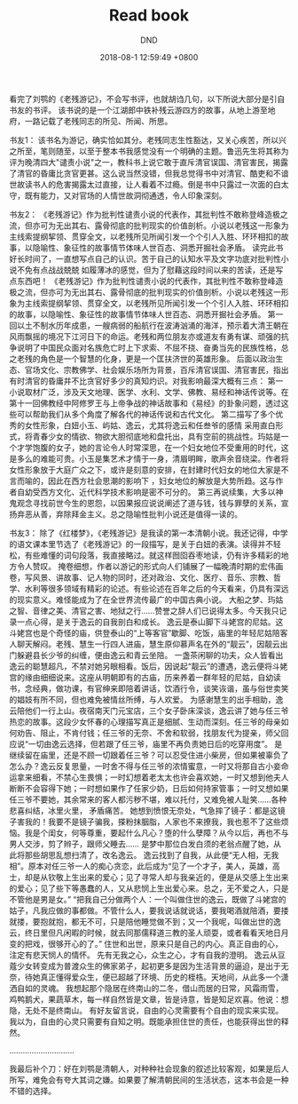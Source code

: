 ﻿---
layout: post
title:  "Read book"
date:   2018-08-1 12:59:49 +0800
categories: Book
tags: Book
img: http://or4d8nhvk.bkt.clouddn.com/18-8-16/6615656.jpg
author: DND
---

看完了刘鹗的《老残游记》，不会写书评，也就胡诌几句，以下所说大部分是引自书友的书评。
该书说的是一个江湖郎中铁补残云游四方的故事，从地上游至地府，一路记载了老残同志的所见、所闻、所思。

书友1：
该书名为游记，确实恰如其分。老残同志生性豁达，又关心疾苦，所以兴之所至，笔则随至，以至于整本书我感觉没有一个明确的主题。鲁迅先生将其称为评为晚清四大"谴责小说"之一，教科书上说它敢于直斥清官误国、清官害民，揭露了清官的昏庸比贪官更甚。这么说当然没错，但我总觉得书中对清官、酷吏和不谙世故读书人的危害揭露太过直接，让人看着不过瘾。倒是书中只露过一次面的白太守，既有能力，又对官场的人情世故洞彻通透，令人印象深刻。


书友2：
《老残游记》作为批判性谴责小说的代表作，其批判性不敢称登峰造极之流，但亦可为无出其右、露骨彻底的批判现实的价值剖析。小说以老残这一形象为主线索提纲挈领、贯穿全文，以老残所见所闻引发一个个引人入胜、环环相扣的故事，以隐喻性、象征性的故事情节体味人世百态、洞悉开掘社会矛盾。
读完此书好长时间了，一直想写点自己的认识。苦于自己的认知水平及文字功底对批判性小说不免有点战战兢兢 如履薄冰的感觉，但为了慰藉这段时间以来的苦读，还是写点东西吧！
《老残游记》作为批判性谴责小说的代表作，其批判性不敢称登峰造极之流，但亦可为无出其右、露骨彻底的批判现实的价值剖析。小说以老残这一形象为主线索提纲挈领、贯穿全文，以老残所见所闻引发一个个引人入胜、环环相扣的故事，以隐喻性、象征性的故事情节体味人世百态、洞悉开掘社会矛盾。
第一回以土不制水历年成患，一艘病弱的船航行在波涛汹涌的海洋，预示着大清王朝在风雨飘摇的境况下江河日下的命运。老残和两位朋友亦或道友有勇有谋、顽强的抗争说明了中国民众面对名族危亡时上下求索、不屈不挠、奋勇当先的民族性格，总之老残的角色是一个智慧的化身，更是一个匡扶济世的英雄形象。
后面以政治生态、官场文化、宗教佛学、社会娱乐场所为背景，百斥清官误国、清官害民，指出有时清官的昏庸并不比贪官好多少的真知灼识。对我影响最深大概有三点：
第一小说取材广泛，涉及天文地理、医学、水利、文学、佛教、易经和神话传说等。在第十一回佛教经中阿修罗王与上帝争战的神话故事和《易经》的卦象问题，透过这些可以帮助我们从多个角度了解各代的神话传说和古代文化。
第二描写了多个优秀的女性形象，白妞小玉、屿姑、逸云，尤其将逸云和任叁爷的感情 采用直白形式，将青春少女的情欲、物欲大胆彻底地和盘托出，具有空前的挑战性。玙姑是一个才学饱腹的女子，她的言论令人时常深思，在一个妇女地位不受重用的时代，这是多么的难能可贵。小玉是集艺术才情于一身，清眉明眸，歌声余音绕梁。作者将女性形象放于大庭广众之下，或许是刻意的安排，在封建时代妇女的地位大家是不言而喻的，因此在西方社会思潮的影响下 ，妇女地位的解放是大势所趋。这与作者自幼受西方文化、近代科学技术影响是密不可分的。
第三再说续集，大多以神鬼观念寻找前世今生的恩怨，以因果报应说说阐述了道与钱，钱与罪孽的关系，宣扬弃恶从善，弃除拜金主义。总之隐喻性批判小说还是值得一读的。

书友3：
除了《红楼梦》，《老残游记》是我读的第一本清朝小说。我还记得，中学的语文课本里节选了《老残游记》的一段描写，是关于白妞的表演。读得并不轻松，有些难懂的词句段落，我直接略过。就这样囫囵吞枣地读，仍有许多精彩的地方令人赞叹。﻿
掩卷细想，作者以游记的形式向人们铺展了一幅晚清时期的宏伟画卷，写风景、讲故事、记人物的同时，还对政治、文化、医疗、音乐、宗教、哲学、水利等很多领域有精彩的论述。有些论述在百年之后的今天看来，仍具有深远的现实意义。难怪能成为了在全世界流传最广的中国古典小说。﻿
大船之梦、玙姑之智、音律之美、清官之害、地狱之行……赞誉之辞人们已说得太多。今天我只记录一点心得，是关于逸云的自我剖白和成长。﻿
逸云是泰山脚下斗姥宫的尼姑。这斗姥宫也是个奇怪的庙，供登泰山的“上等客官”歇脚、吃饭，庙里的年轻尼姑陪客人聊天解闷。老残、慧生一行四人进庙，慧生原仰慕声名在外的“靓云”，因靓云出门躲避县长少爷的纠缠，便由逸云和青云坐陪。﻿
一盏茶闲聊的功夫，众人皆看出逸云的聪慧超凡，不禁对她另眼相看。饭后，因说起“靓云”的遭遇，逸云便将斗姥宫的缘由细细说来。这座从明朝即有的古庙，历来养着一群年轻的尼姑，自幼读书，念经典，做功课，有官绅来即陪着讲话，饮酒行令，谈笑诙谐，虽与俗世卖笑的娼妓有所不同，但也难免被情丝所缚，与人欢爱。﻿
为感谢慧生的出手相助，逸云陪他们一行上山。夜宿南天门元宝店，三个女子卧床深谈，逸云讲了她与任三爷热恋的故事。这段少女怀春的心理描写真正是细腻、生动而深刻。任三爷的母亲如何劝告、阻止，不肯付钱；任三爷的无奈、不舍和软弱，找朋友代为提亲，师父回应说“一切由逸云选择，但若跟了任三爷，庙里不再负责她日后的吃穿用度”。﻿
是继续留在庙里，还是不顾一切跟着任三爷？可以忍受住进小柴房，但如果被辜负了怎么办？逸云反复思量，一时舍不得与任三爷的浓情蜜意，一时又将那自古小妾命运拿来细看，不禁心生畏惧；一时幻想着老太太也许会喜欢她，一时又想到他夫人断断不会容得下她；一时想如果作了任家少奶，日后如何持家管事；一时又想如果任三爷不要她，其余常来的客人都污秽不堪，难以托付，又难免被人耻笑……各种悲喜纠结，冰里火里， 矛盾痛苦。﻿
她想到愤恨无奈处，气急摔了镜子：都是这镜子害我的！我要不是镜子骗我，搽粉抹胭脂，人家也不来撩我，我也惹不了这些烦恼。我是个闺女，何等尊重，要起什么凡心？堕的什么孽障？从今以后，再也不与男人交涉，剪了辫子，跟师父睡去……﻿
是梦中那位白发白须的老翁点醒了她，从此将那些胡思乱想扫清了，改名逸云。﻿
逸云找到了自我，从此便“无人相，无我相”。原本对任三爷一人的痴心贪恋，此后成为“见了一个才子，美人，英雄，高士，却是从钦敬上生出来的爱心；见了寻常人却与我亲近的，便是从交感上生出来的爱心；见了些下等愚蠢的人，又从悲悯上生出爱心来。总之，无不爱之人，只是不管他是男是女。”﻿
“把我自己分做两个人：一个叫做住世的逸云，既做了斗姥宫的姑子，凡我应做的事都做。不管什么人，要我说话就说话，要我喝酒就陪酒，要搂就搂，要抱就抱，都无不可，只是陪他睡觉做不到；又一个我呢，叫做出世的逸云，终日里但凡闲暇的时候，就去同那儒释道三教的圣人顽耍，或者看看天地日月变的把戏，很够开心的了。”﻿
住世和出世，原来只是自己的内心。真正自由的心，注定有悲天悯人的情怀。﻿
先有无我之心，众生之心，才有自我的澄明。﻿
逸云从豆蔻少女转变成为普渡众生的佛家弟子，起初更多是因为生活背景的逼迫，是出于无奈，待她真正懂得爱众生，便已超越了环境、历史的桎梏。天地间，从此多一个潇洒自如的灵魂。﻿
我想起那个隐居在终南山的二冬，借山而居的日常，风霜雨雪，鸡鸭鹅犬，果蔬草木，每一样自然皆是文章，皆是诗意，皆是知足欢喜。他说：想隐，无处不是终南山。﻿
有好友留言说，自由的心灵需要有个自由的现实来实现。我以为，自由的心灵只需要有自知之明。既能承担住世的责任，也能获得出世的释然。

.............................

我最后补个刀：好在刘鹗是清朝人，对种种社会现象的叙述比较客观，如果是后人所写，难免会有夸大其词之嫌。如果要了解清朝民间的生活状态，这本书会是一种不错的选择。


